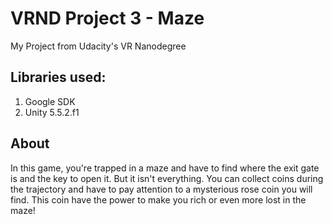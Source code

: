 # VRND Project 3 - Maze
My Project from Udacity's VR Nanodegree


## Libraries used:
1. Google SDK
2. Unity 5.5.2.f1

## About
In this game, you're trapped in a maze and have to find where the exit gate is and the key to open it. But it isn't everything. You can collect coins during the trajectory and have to pay attention to a mysterious rose coin you will find. This coin have the power to make you rich or even more lost in the maze!